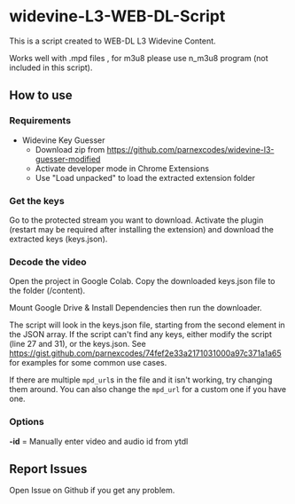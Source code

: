 # widevine-L3-WEB-DL-Script
This is a script created to WEB-DL L3 Widevine Content.

Works well with .mpd files , for m3u8 please use n_m3u8 program (not included in this script).

## How to use
### Requirements
* Widevine Key Guesser
  * Download zip from https://github.com/parnexcodes/widevine-l3-guesser-modified
  * Activate developer mode in Chrome Extensions
  * Use "Load unpacked" to load the extracted extension folder

### Get the keys
Go to the protected stream you want to download. Activate the plugin (restart may be required after installing the extension) and download the extracted keys (keys.json).

### Decode the video
Open the project in Google Colab. Copy the downloaded keys.json file to the folder (/content).

Mount Google Drive & Install Dependencies then run the downloader.

The script will look in the keys.json file, starting from the second element in the JSON array. If the script can't find any keys, either modify the script (line 27 and 31), or the keys.json. See <https://gist.github.com/parnexcodes/74fef2e33a2171031000a97c371a1a65> for examples for some common use cases.

If there are multiple `mpd_url`s in the file and it isn't working, try changing them around. You can also change the `mpd_url` for a custom one if you have one.

### Options
**-id** = Manually enter video and audio id from ytdl

## Report Issues

Open Issue on Github if you get any problem.
